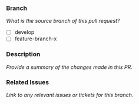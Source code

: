 ### Branch
_What is the source branch of this pull request?_
- [ ] develop
- [ ] feature-branch-x

### Description
_Provide a summary of the changes made in this PR._

### Related Issues
_Link to any relevant issues or tickets for this branch._

